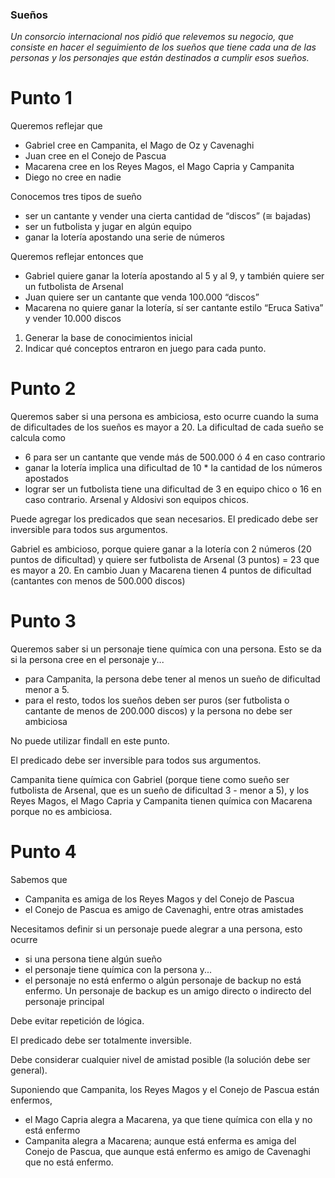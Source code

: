 ### Sueños

*Un consorcio internacional nos pidió que relevemos su negocio, que consiste en hacer el seguimiento de los sueños que tiene cada una de las personas y los personajes que están destinados a cumplir esos sueños.*

# Punto 1 
Queremos reflejar que 
* Gabriel cree en Campanita, el Mago de Oz y Cavenaghi
* Juan cree en el Conejo de Pascua
* Macarena cree en los Reyes Magos, el Mago Capria y Campanita
* Diego no cree en nadie

Conocemos tres tipos de sueño
* ser un cantante y vender una cierta cantidad de “discos” (≅ bajadas)
* ser un futbolista y jugar en algún equipo
* ganar la lotería apostando una serie de números

Queremos reflejar entonces que
* Gabriel quiere ganar la lotería apostando al 5 y al 9, y también quiere ser un futbolista de Arsenal
* Juan quiere ser un cantante que venda 100.000 “discos”
* Macarena no quiere ganar la lotería, sí ser cantante estilo “Eruca Sativa” y vender 10.000 discos

1. Generar la base de conocimientos inicial
2. Indicar qué conceptos entraron en juego para cada punto.

# Punto 2
Queremos saber si una persona es ambiciosa, esto ocurre cuando la suma de dificultades de los sueños es mayor a 20. La dificultad de cada sueño se calcula como
* 6 para ser un cantante que vende más de 500.000 ó 4 en caso contrario
* ganar la lotería implica una dificultad de 10 * la cantidad de los números apostados
* lograr ser un futbolista tiene una dificultad de 3 en equipo chico o 16 en caso contrario. Arsenal y Aldosivi son equipos chicos.

Puede agregar los predicados que sean necesarios. El predicado debe ser inversible para todos sus argumentos. 

Gabriel es ambicioso, porque quiere ganar a la lotería con 2 números (20 puntos de dificultad) y quiere ser futbolista de Arsenal (3 puntos) = 23 que es mayor a 20. En cambio Juan y Macarena tienen 4 puntos de dificultad (cantantes con menos de 500.000 discos)

# Punto 3 
Queremos saber si un personaje tiene química con una persona. Esto se da si la persona cree en el personaje y...
* para Campanita, la persona debe tener al menos un sueño de dificultad menor a 5.
* para el resto, 
todos los sueños deben ser puros (ser futbolista o cantante de menos de 200.000 discos) y la persona no debe ser ambiciosa

No puede utilizar findall en este punto.

El predicado debe ser inversible para todos sus argumentos.

Campanita tiene química con Gabriel (porque tiene como sueño ser futbolista de Arsenal, que es un sueño de dificultad 3 - menor a 5), y los Reyes Magos, el Mago Capria y Campanita tienen química con Macarena porque no es ambiciosa.

# Punto 4 
Sabemos que
* Campanita es amiga de los Reyes Magos y del Conejo de Pascua
* el Conejo de Pascua es amigo de Cavenaghi, entre otras amistades

Necesitamos definir si un personaje puede alegrar a una persona, esto ocurre
* si una persona tiene algún sueño
* el personaje tiene química con la persona y...
* el personaje no está enfermo o algún personaje de backup no está enfermo. Un personaje de backup es un amigo directo o indirecto del personaje principal

Debe evitar repetición de lógica.

El predicado debe ser totalmente inversible.

Debe considerar cualquier nivel de amistad posible (la solución debe ser general).

Suponiendo que Campanita, los Reyes Magos y el Conejo de Pascua están enfermos, 
* el Mago Capria alegra a Macarena, ya que tiene química con ella y no está enfermo
* Campanita alegra a Macarena; aunque está enferma es amiga del Conejo de Pascua, que aunque está enfermo es amigo de Cavenaghi que no está enfermo.
